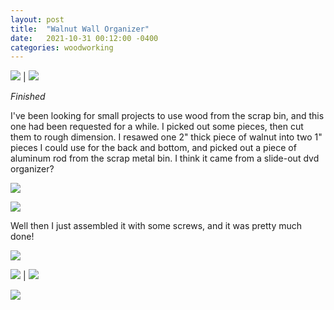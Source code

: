 ```yaml
---
layout: post
title:  "Walnut Wall Organizer"
date:   2021-10-31 00:12:00 -0400
categories: woodworking
---
```


![](/static/posts/wall_organizer/81_installed_closeup.jpg) | ![](/static/posts/wall_organizer/80_installed.jpg)

_Finished_

I've been looking for small projects to use wood from the scrap bin, and this
one had been requested for a while. I picked out some pieces, then cut them to
rough dimension. I resawed one 2" thick piece of walnut into two 1" pieces I could
use for the back and bottom, and picked out a piece of aluminum rod from the
scrap metal bin. I think it came from a slide-out dvd organizer?

![](/static/posts/wall_organizer/00_scrap_bin.jpg)

![](/static/posts/wall_organizer/20_dry_fit.jpg)

Well then I just assembled it with some screws, and it was pretty much done!

![](/static/posts/wall_organizer/50_assembled.jpg)

![](/static/posts/wall_organizer/81_installed_closeup.jpg) | ![](/static/posts/wall_organizer/80_installed.jpg)

![](/static/posts/wall_organizer/82_installed_step_back.jpg)

